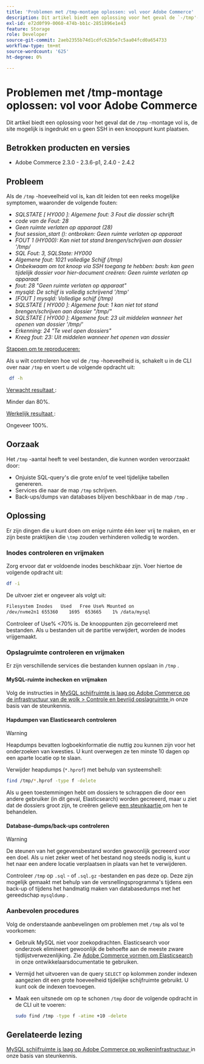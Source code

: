 ```yaml
---
title: 'Problemen met /tmp-montage oplossen: vol voor Adobe Commerce'
description: Dit artikel biedt een oplossing voor het geval de `-/tmp'-montage vol is, de site mogelijk is ingedrukt en u geen SSH in een knooppunt kunt plaatsen.
exl-id: e72d0f99-0060-474b-bb1c-2851896e1e43
feature: Storage
role: Developer
source-git-commit: 2aeb2355b74d1cdfc62b5e7c5aa04fcd0a654733
workflow-type: tm+mt
source-wordcount: '625'
ht-degree: 0%

---
```


# Problemen met /tmp-montage oplossen: vol voor Adobe Commerce

Dit artikel biedt een oplossing voor het geval dat de `/tmp` -montage vol is, de site mogelijk is ingedrukt en u geen SSH in een knooppunt kunt plaatsen.

## Betrokken producten en versies

* Adobe Commerce 2.3.0 - 2.3.6-p1, 2.4.0 - 2.4.2

## Probleem

Als de `/tmp` -hoeveelheid vol is, kan dit leiden tot een reeks mogelijke symptomen, waaronder de volgende fouten:

* *SQLSTATE [ HY000 ]: Algemene fout: 3 Fout die dossier* schrijft
* *code van de Fout: 28*
* *Geen ruimte verlaten op apparaat (28)*
* *fout session_start (): ontbroken: Geen ruimte verlaten op apparaat*
* *FOUT 1 (HY000): Kan niet tot stand brengen/schrijven aan dossier &#39;/tmp/*
* *SQL Fout: 3, SQLState: HY000*
* *Algemene fout: 1021 volledige Schijf (/tmp)*
* *Onbekwaam om tot knoop via SSH toegang te hebben:*
  *bash: kan geen tijdelijk dossier voor hier-document creëren: Geen ruimte verlaten op apparaat*
* *fout: 28 &quot;Geen ruimte verlaten op apparaat&quot;*
* *mysqld: De schijf is volledig schrijvend &#39;/tmp&#39;*
* *[FOUT ] mysqld: Volledige schijf (/tmp)*
* *SQLSTATE [ HY000 ]: Algemene fout: 1 kan niet tot stand brengen/schrijven aan dossier &quot;/tmp/&quot;*
* *SQLSTATE [ HY000 ]: Algemene fout: 23 uit middelen wanneer het openen van dossier &#39;/tmp/&#39;*
* *Erkenning: 24 &quot;Te veel open dossiers&quot;*
* *Kreeg fout: 23: Uit middelen wanneer het openen van dossier*


<u> Stappen om te reproduceren:</u>

Als u wilt controleren hoe vol de `/tmp` -hoeveelheid is, schakelt u in de CLI over naar `/tmp` en voert u de volgende opdracht uit:

```bash
 df -h
```

<u> Verwacht resultaat </u>:

Minder dan 80%.

<u> Werkelijk resultaat </u>:

Ongeveer 100%.

## Oorzaak

Het `/tmp` -aantal heeft te veel bestanden, die kunnen worden veroorzaakt door:

* Onjuiste SQL-query&#39;s die grote en/of te veel tijdelijke tabellen genereren.
* Services die naar de map `/tmp` schrijven.
* Back-ups/dumps van databases blijven beschikbaar in de map `/tmp` .

## Oplossing

Er zijn dingen die u kunt doen om enige ruimte één keer vrij te maken, en er zijn beste praktijken die `\tmp` zouden verhinderen volledig te worden.

### Inodes controleren en vrijmaken

Zorg ervoor dat er voldoende inodes beschikbaar zijn. Voer hiertoe de volgende opdracht uit:

```bash
df -i
```

De uitvoer ziet er ongeveer als volgt uit:

```bash
Filesystem Inodes   Used   Free Use% Mounted on
/dev/nvme2n1 655360    1695  653665    1% /data/mysql
```

Controleer of Use% &lt;70% is. De knooppunten zijn gecorreleerd met bestanden. Als u bestanden uit de partitie verwijdert, worden de inodes vrijgemaakt.

### Opslagruimte controleren en vrijmaken

Er zijn verschillende services die bestanden kunnen opslaan in `/tmp` .

#### MySQL-ruimte inchecken en vrijmaken

Volg de instructies in [ MySQL schijfruimte is laag op Adobe Commerce op de infrastructuur van de wolk > Controle en bevrijd opslagruimte ](/help/troubleshooting/database/mysql-disk-space-is-low-on-magento-commerce-cloud.md#check_and_free) in onze basis van de steunkennis.

#### Hapdumpen van Elasticsearch controleren

>[!WARNING]
>
>Heapdumps bevatten logboekinformatie die nuttig zou kunnen zijn voor het onderzoeken van kwesties. U kunt overwegen ze ten minste 10 dagen op een aparte locatie op te slaan.

Verwijder heapdumps (`*.hprof`) met behulp van systeemshell:

```bash
find /tmp/*.hprof -type f -delete
```

Als u geen toestemmingen hebt om dossiers te schrappen die door een andere gebruiker (in dit geval, Elasticsearch) worden gecreeerd, maar u ziet dat de dossiers groot zijn, te creëren gelieve [ een steunkaartje ](/help/help-center-guide/help-center/magento-help-center-user-guide.md#submit-ticket) om hen te behandelen.

#### Database-dumps/back-ups controleren

>[!WARNING]
>
>De steunen van het gegevensbestand worden gewoonlijk gecreeerd voor een doel. Als u niet zeker weet of het bestand nog steeds nodig is, kunt u het naar een andere locatie verplaatsen in plaats van het te verwijderen.

Controleer `/tmp` op `.sql` - of `.sql.gz` -bestanden en pas deze op. Deze zijn mogelijk gemaakt met behulp van de versnellingsprogramma&#39;s tijdens een back-up of tijdens het handmatig maken van databasedumps met het gereedschap `mysqldump` .

### Aanbevolen procedures

Volg de onderstaande aanbevelingen om problemen met `/tmp` als vol te voorkomen:

* Gebruik MySQL niet voor zoekopdrachten. Elasticsearch voor onderzoek elimineert gewoonlijk de behoefte aan de meeste zware tijdlijstverwezenlijking. Zie [ Adobe Commerce vormen om Elasticsearch ](https://experienceleague.adobe.com/en/docs/commerce-operations/configuration-guide/search/configure-search-engine) in onze ontwikkelaarsdocumentatie te gebruiken.
* Vermijd het uitvoeren van de query `SELECT` op kolommen zonder indexen aangezien dit een grote hoeveelheid tijdelijke schijfruimte gebruikt. U kunt ook de indexen toevoegen.
* Maak een uitsnede om op te schonen `/tmp` door de volgende opdracht in de CLI uit te voeren:

  ```bash
  sudo find /tmp -type f -atime +10 -delete
  ```

## Gerelateerde lezing

[ MySQL schijfruimte is laag op Adobe Commerce op wolkeninfrastructuur ](/help/troubleshooting/database/mysql-disk-space-is-low-on-magento-commerce-cloud.md) in onze basis van steunkennis.
